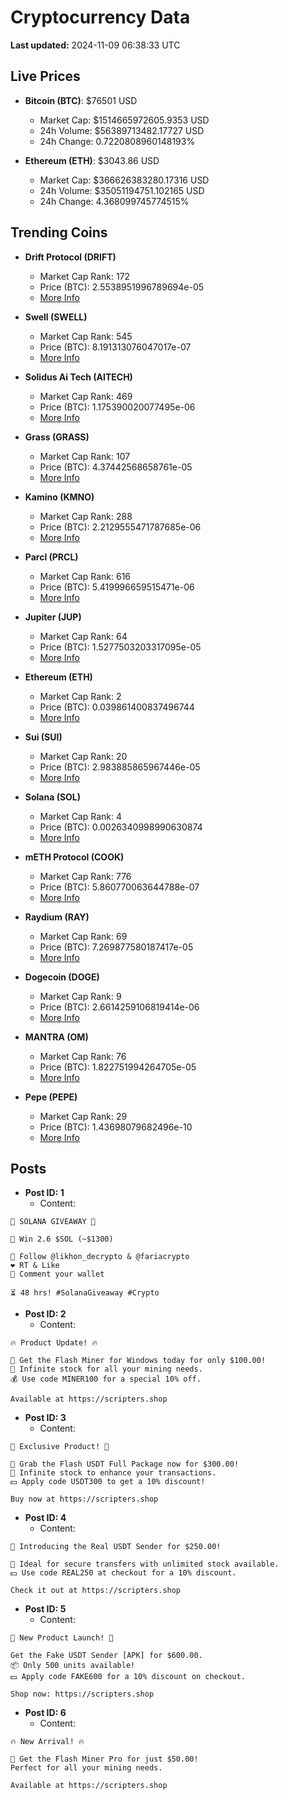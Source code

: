 # Cryptocurrency Data

**Last updated:** 2024-11-09 06:38:33 UTC

## Live Prices
- **Bitcoin (BTC)**: $76501 USD
  - Market Cap: $1514665972605.9353 USD
  - 24h Volume: $56389713482.17727 USD
  - 24h Change: 0.7220808960148193%

- **Ethereum (ETH)**: $3043.86 USD
  - Market Cap: $366626383280.17316 USD
  - 24h Volume: $35051194751.102165 USD
  - 24h Change: 4.368099745774515%

## Trending Coins
- **Drift Protocol (DRIFT)**
  - Market Cap Rank: 172
  - Price (BTC): 2.5538951996789694e-05
  - [More Info](https://www.coingecko.com/en/coins/drift-protocol)

- **Swell (SWELL)**
  - Market Cap Rank: 545
  - Price (BTC): 8.191313076047017e-07
  - [More Info](https://www.coingecko.com/en/coins/swell-network)

- **Solidus Ai Tech (AITECH)**
  - Market Cap Rank: 469
  - Price (BTC): 1.175390020077495e-06
  - [More Info](https://www.coingecko.com/en/coins/solidus-ai-tech)

- **Grass (GRASS)**
  - Market Cap Rank: 107
  - Price (BTC): 4.37442568658761e-05
  - [More Info](https://www.coingecko.com/en/coins/grass)

- **Kamino (KMNO)**
  - Market Cap Rank: 288
  - Price (BTC): 2.2129555471787685e-06
  - [More Info](https://www.coingecko.com/en/coins/kamino)

- **Parcl (PRCL)**
  - Market Cap Rank: 616
  - Price (BTC): 5.419996659515471e-06
  - [More Info](https://www.coingecko.com/en/coins/parcl)

- **Jupiter (JUP)**
  - Market Cap Rank: 64
  - Price (BTC): 1.5277503203317095e-05
  - [More Info](https://www.coingecko.com/en/coins/jupiter)

- **Ethereum (ETH)**
  - Market Cap Rank: 2
  - Price (BTC): 0.039861400837496744
  - [More Info](https://www.coingecko.com/en/coins/ethereum)

- **Sui (SUI)**
  - Market Cap Rank: 20
  - Price (BTC): 2.983885865967446e-05
  - [More Info](https://www.coingecko.com/en/coins/sui)

- **Solana (SOL)**
  - Market Cap Rank: 4
  - Price (BTC): 0.0026340998990630874
  - [More Info](https://www.coingecko.com/en/coins/solana)

- **mETH Protocol (COOK)**
  - Market Cap Rank: 776
  - Price (BTC): 5.860770063644788e-07
  - [More Info](https://www.coingecko.com/en/coins/meth-protocol)

- **Raydium (RAY)**
  - Market Cap Rank: 69
  - Price (BTC): 7.269877580187417e-05
  - [More Info](https://www.coingecko.com/en/coins/raydium)

- **Dogecoin (DOGE)**
  - Market Cap Rank: 9
  - Price (BTC): 2.6614259106819414e-06
  - [More Info](https://www.coingecko.com/en/coins/dogecoin)

- **MANTRA (OM)**
  - Market Cap Rank: 76
  - Price (BTC): 1.822751994264705e-05
  - [More Info](https://www.coingecko.com/en/coins/mantra)

- **Pepe (PEPE)**
  - Market Cap Rank: 29
  - Price (BTC): 1.43698079682496e-10
  - [More Info](https://www.coingecko.com/en/coins/pepe)

## Posts
- **Post ID: 1**
  - Content:
```
🚀 SOLANA GIVEAWAY 🚀

🎁 Win 2.6 $SOL (~$1300)

🤝 Follow @likhon_decrypto & @fariacrypto
❤️ RT & Like
💬 Comment your wallet

⏳ 48 hrs! #SolanaGiveaway #Crypto
```

- **Post ID: 2**
  - Content:
```
🔥 Product Update! 🔥

🚀 Get the Flash Miner for Windows today for only $100.00!
🔋 Infinite stock for all your mining needs.
💰 Use code MINER100 for a special 10% off.

Available at https://scripters.shop
```

- **Post ID: 3**
  - Content:
```
🎁 Exclusive Product! 🎁

💸 Grab the Flash USDT Full Package now for $300.00!
🎉 Infinite stock to enhance your transactions.
💵 Apply code USDT300 to get a 10% discount!

Buy now at https://scripters.shop
```

- **Post ID: 4**
  - Content:
```
💎 Introducing the Real USDT Sender for $250.00!

💼 Ideal for secure transfers with unlimited stock available.
💵 Use code REAL250 at checkout for a 10% discount.

Check it out at https://scripters.shop
```

- **Post ID: 5**
  - Content:
```
🚀 New Product Launch! 🚀

Get the Fake USDT Sender [APK] for $600.00.
📦 Only 500 units available!
💵 Apply code FAKE600 for a 10% discount on checkout.

Shop now: https://scripters.shop
```

- **Post ID: 6**
  - Content:
```
🔥 New Arrival! 🔥

💸 Get the Flash Miner Pro for just $50.00!
Perfect for all your mining needs.

Available at https://scripters.shop
```

